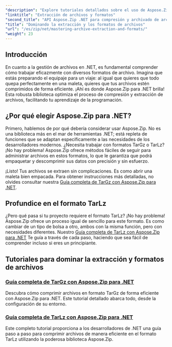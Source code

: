 ```yaml
---
"description": "Explore tutoriales detallados sobre el uso de Aspose.Zip para .NET para dominar formatos de extracción y compresión de archivos como TarGz y TarLz."
"linktitle": "Extracción de archivos y formatos"
"second_title": "API Aspose.Zip .NET para compresión y archivado de archivos"
"title": "Dominando la extracción y los formatos de archivos"
"url": "/es/zip/net/mastering-archive-extraction-and-formats/"
"weight": 23
---
```


## Introducción

En cuanto a la gestión de archivos en .NET, es fundamental comprender cómo trabajar eficazmente con diversos formatos de archivo. Imagina que estás preparando el equipaje para un viaje: al igual que quieres que todo quepa perfectamente en una maleta, quieres que tus archivos estén comprimidos de forma eficiente. ¡Ahí es donde Aspose.Zip para .NET brilla! Esta robusta biblioteca optimiza el proceso de compresión y extracción de archivos, facilitando tu aprendizaje de la programación.

## ¿Por qué elegir Aspose.Zip para .NET?

Primero, hablemos de por qué debería considerar usar Aspose.Zip. No es una biblioteca más en el mar de herramientas .NET; está repleta de funciones que se adaptan específicamente a las necesidades de los desarrolladores modernos. ¿Necesita trabajar con formatos TarGz o TarLz? ¡No hay problema! Aspose.Zip ofrece métodos fáciles de seguir para administrar archivos en estos formatos, lo que le garantiza que podrá empaquetar y descomprimir sus datos con precisión y sin esfuerzo.

¡Listo! Tus archivos se extraen sin complicaciones. Es como abrir una maleta bien empacada. Para obtener instrucciones más detalladas, no olvides consultar nuestra [Guía completa de TarGz con Aspose.Zip para .NET](./comprehensive-guide-to-tar-gz/). 

## Profundice en el formato TarLz

¿Pero qué pasa si tu proyecto requiere el formato TarLz? ¡No hay problema! Aspose.Zip ofrece un proceso igual de sencillo para este formato. Es como cambiar de un tipo de bolsa a otro, ambos con la misma función, pero con necesidades diferentes. Nuestro [Guía completa de TarLz con Aspose.Zip para .NET](./comprehensive-guide-to-tar-lz/) Te guía a través de cada paso, haciendo que sea fácil de comprender incluso si eres un principiante.

## Tutoriales para dominar la extracción y formatos de archivos
### [Guía completa de TarGz con Aspose.Zip para .NET](./comprehensive-guide-to-tar-gz/)
Descubra cómo comprimir archivos en formato TarGz de forma eficiente con Aspose.Zip para .NET. Este tutorial detallado abarca todo, desde la configuración de su entorno.
### [Guía completa de TarLz con Aspose.Zip para .NET](./comprehensive-guide-to-tar-lz/)
Este completo tutorial proporciona a los desarrolladores de .NET una guía paso a paso para comprimir archivos de manera eficiente en el formato TarLz utilizando la poderosa biblioteca Aspose.Zip.